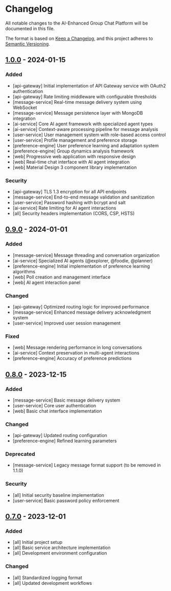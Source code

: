 # Changelog
All notable changes to the AI-Enhanced Group Chat Platform will be documented in this file.

The format is based on [Keep a Changelog](https://keepachangelog.com/en/1.0.0/),
and this project adheres to [Semantic Versioning](https://semver.org/spec/v2.0.0.html).

## [1.0.0] - 2024-01-15

### Added
- [api-gateway] Initial implementation of API Gateway service with OAuth2 authentication
- [api-gateway] Rate limiting middleware with configurable thresholds
- [message-service] Real-time message delivery system using WebSocket
- [message-service] Message persistence layer with MongoDB integration
- [ai-service] Core AI agent framework with specialized agent types
- [ai-service] Context-aware processing pipeline for message analysis
- [user-service] User management system with role-based access control
- [user-service] Profile management and preference storage
- [preference-engine] User preference learning and adaptation system
- [preference-engine] Group dynamics analysis framework
- [web] Progressive web application with responsive design
- [web] Real-time chat interface with AI agent integration
- [web] Material Design 3 component library implementation

### Security
- [api-gateway] TLS 1.3 encryption for all API endpoints
- [message-service] End-to-end message validation and sanitization
- [user-service] Password hashing with bcrypt and salt
- [ai-service] Rate limiting for AI agent interactions
- [all] Security headers implementation (CORS, CSP, HSTS)

## [0.9.0] - 2024-01-01

### Added
- [message-service] Message threading and conversation organization
- [ai-service] Specialized AI agents (@explorer, @foodie, @planner)
- [preference-engine] Initial implementation of preference learning algorithms
- [web] Poll creation and management interface
- [web] AI agent interaction panel

### Changed
- [api-gateway] Optimized routing logic for improved performance
- [message-service] Enhanced message delivery acknowledgment system
- [user-service] Improved user session management

### Fixed
- [web] Message rendering performance in long conversations
- [ai-service] Context preservation in multi-agent interactions
- [preference-engine] Accuracy of preference predictions

## [0.8.0] - 2023-12-15

### Added
- [message-service] Basic message delivery system
- [user-service] Core user authentication
- [web] Basic chat interface implementation

### Changed
- [api-gateway] Updated routing configuration
- [preference-engine] Refined learning parameters

### Deprecated
- [message-service] Legacy message format support (to be removed in 1.1.0)

### Security
- [all] Initial security baseline implementation
- [user-service] Basic password policy enforcement

## [0.7.0] - 2023-12-01

### Added
- [all] Initial project setup
- [all] Basic service architecture implementation
- [all] Development environment configuration

### Changed
- [all] Standardized logging format
- [all] Updated development workflows

[1.0.0]: https://github.com/organization/project/compare/v0.9.0...v1.0.0
[0.9.0]: https://github.com/organization/project/compare/v0.8.0...v0.9.0
[0.8.0]: https://github.com/organization/project/compare/v0.7.0...v0.8.0
[0.7.0]: https://github.com/organization/project/releases/tag/v0.7.0
